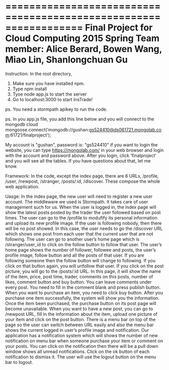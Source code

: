 =================================================================
Final Project for Cloud Computing 2015 Spring
Team member: Alice Berard, Bowen Wang, Miao Lin, Shanlongchuan Gu
=================================================================
Instruction:
In the root directory,
1. Make sure you have installed npm.
2. Type npm install
3. Tyoe node app.js to start the server
4. Go to localhost:3000 to start InsTrade!

ps. You need a stormpath apikey to run the code.

ps. In you app.js file, you add this line below and you will connect to the mongodb cloud
	mongoose.connect('mongodb://gushan:gs524410@ds061721.mongolab.com:61721/finalproject');

My account is "gushan", password is: "gs524410"
if you want to login the website, you can type https://mongolab.com/ in your web browser and login with the account and password above.
After you login, click 'finalproject' and you will see all the tables. If you have questions about that, let me know.

Framework:
In the code, except the index page, there are 6 URLs, /profile, /user, /newpost, /stranger, /posts/:id, /discover. These compose the whole web application. 

Uasge:
In the index page, the new user will need to register a new user account. The middleware we used is Stormpath. It takes care of user management such for us. When the user is logged in, the index page will show the latest posts posted by the trader the user followed based on post times. The user can go to the /profile to modufify its personal information and upload its new profile image. If the user is following nobody, then there will be no post showed. In this case, the user needs to go the /discover URL which shows one post from each user that the current user that are not following.  The user can go to another user’s home page which is /stranger/user_id to click on the follow button to follow that user. The user’s home page shows the number of follower, followee and posts, the user’s profile image, follow button and all the posts of that user. If you are following someone then the follow button will change to following. If you click on that button again, you will unfollow that user. If you click on the post picture, you will go to the /posts/:id URL.  In this page, it will show the name of the item, price, post time, trader, comments on this posts, number of likes, comment button and buy button. You can leave comments under every post. You need to fill in the comment blank and press publish button. When you want to purchase an item, you need to click buy button. After you purchase one item successfully, the system will show you the information. Once the item been purchased, the purchase button on its post page will become unavailable. When you want to have a new post, you can go to /newpost URL, fill in the information about the item, upload one picture of your item and click on the post button. There is a menu bar on top of the page so the user can switch between URL easily and also the menu bar shows the current logged in user’s profile image and notification. Our application has a notification system which will shows the number of new notification on menu bar when someone purchase your item or comment on your posts. You can click on the notification then there will be a pull down window shows all unread notifications. Click on the ok button of each notification to dismiss it. The user will use the logout button on the menu bar to logout.
